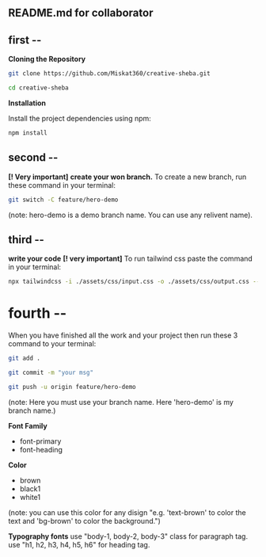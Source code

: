 ## README.md for collaborator

## first --
**Cloning the Repository**

```bash
git clone https://github.com/Miskat360/creative-sheba.git
```
```bash
cd creative-sheba
```

**Installation**

Install the project dependencies using npm:

```bash
npm install
```
## second -- 
**[! Very important]**
**create your won branch.**
To create a new branch, run these command in your terminal:

```bash
git switch -C feature/hero-demo
```
(note: hero-demo is a demo branch name. You can use any relivent name).

## third --
**write your code**
**[! very important]**
To run tailwind css paste the command in your terminal:

```bash
npx tailwindcss -i ./assets/css/input.css -o ./assets/css/output.css --watch
```
# fourth --
When you have finished all the work and your project then run these 3 command to your terminal:

```bash
git add .
```
```bash
git commit -m "your msg"
```
```bash
git push -u origin feature/hero-demo
```
(note: Here you must use your branch name. Here 'hero-demo' is my branch name.)

**Font Family**
- font-primary
- font-heading

**Color**
- brown
- black1
- white1

(note: you can use this color for any disign "e.g. 'text-brown' to color the text and 'bg-brown' to color the background.")

**Typography fonts**
use "body-1, body-2, body-3" class for paragraph tag.
use "h1, h2, h3, h4, h5, h6" for heading tag.